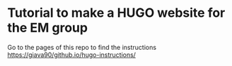 # Tutorial to make a HUGO website for the EM group 
Go to the pages of this repo to find the instructions [https://giava90/github.io/hugo-instructions/](https://giava90.github.io/hugo-instructions/)

